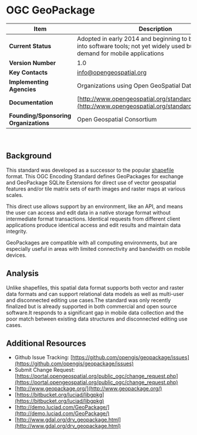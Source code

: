 # OGC GeoPackage
| Item | Description |
| --- | --- |
| **Current Status** | Adopted in early 2014 and beginning to be integrated into software tools; not yet widely used but significant demand for mobile applications |
| **Version Number** | 1.0 |
| **Key Contacts** | info@opengeospatial.org |
| **Implementing Agencies** | Organizations using Open GeoSpatial Data Formats |
| **Documentation** | [http://www.opengeospatial.org/standards/geopackage](http://www.opengeospatial.org/standards/geopackage) |
| **Founding/Sponsoring Organizations** | Open Geospatial Consortium |
<br>

## Background

This standard was developed as a successor to the popular [shapefile](../../standards/shapefile.md) format. This OGC Encoding Standard defines GeoPackages for exchange and GeoPackage SQLite Extensions for direct use of vector geospatial features and/or tile matrix sets of earth images and raster maps at various scales.

This direct use allows support by an environment, like an API, and means the user can access and edit data in a native storage format without intermediate format transactions. Identical requests from different client applications produce identical access and edit results and maintain data integrity.

GeoPackages are compatible with all computing environments, but are especially useful in areas with limited connectivity and bandwidth on mobile devices.

## Analysis

Unlike shapefiles, this spatial data format supports both vector and raster data formats and can support relational data models as well as multi-user and disconnected editing use cases.The standard was only recently finalized but is already supported in both commercial and open source software.It responds to a significant gap in mobile data collection and the poor match between existing data structures and disconnected editing use cases.

## Additional Resources

* Github Issue Tracking: [https://github.com/opengis/geopackage/issues](https://github.com/opengis/geopackage/issues)
* Submit Change Request: [https://portal.opengeospatial.org/public_ogc/change_request.php](https://portal.opengeospatial.org/public_ogc/change_request.php)
* [http://www.geopackage.org/](http://www.geopackage.org/)
* [https://bitbucket.org/luciad/libgpkg](https://bitbucket.org/luciad/libgpkg)
* [http://demo.luciad.com/GeoPackage/](http://demo.luciad.com/GeoPackage/)
* [http://www.gdal.org/drv_geopackage.html](http://www.gdal.org/drv_geopackage.html)
